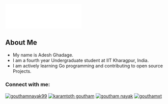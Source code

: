 <img src="header_en.svg"></img>

## About Me

- My name is Adesh Ghadage.
- I am a fourth year Undergraduate student at IIT Kharagpur, India.
- I am actively learning Go programming and contributing to open source Projects.

<h3 align="left">Connect with me:</h3>
<p align="left">
<a href="https://x.com/adesh_ghadage" target="blank"><img align="center" src="https://raw.githubusercontent.com/rahuldkjain/github-profile-readme-generator/master/src/images/icons/Social/twitter.svg" alt="gouthamnayak99" height="30" width="40" /></a>
<a href="https://www.linkedin.com/in/adeshghadage/" target="blank"><img align="center" src="https://raw.githubusercontent.com/rahuldkjain/github-profile-readme-generator/master/src/images/icons/Social/linked-in-alt.svg" alt="karamtoth goutham" height="30" width="40" /></a>
<a href="https://www.facebook.com/adesh.ghadage.96" target="blank"><img align="center" src="https://raw.githubusercontent.com/rahuldkjain/github-profile-readme-generator/master/src/images/icons/Social/facebook.svg" alt="goutham nayak" height="30" width="40" /></a>
<a href="https://www.instagram.com/adesh_ghadage/" target="blank"><img align="center" src="https://raw.githubusercontent.com/rahuldkjain/github-profile-readme-generator/master/src/images/icons/Social/instagram.svg" alt="gouthamxt" height="30" width="40" /></a>
</p>
